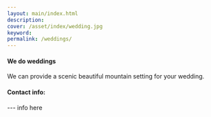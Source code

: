 ```yaml
---
layout: main/index.html
description:
cover: /asset/index/wedding.jpg
keyword:
permalink: /weddings/
---
```


#### We do weddings

We can provide a scenic beautiful mountain setting for your wedding.

#### Contact info:

--- info here
